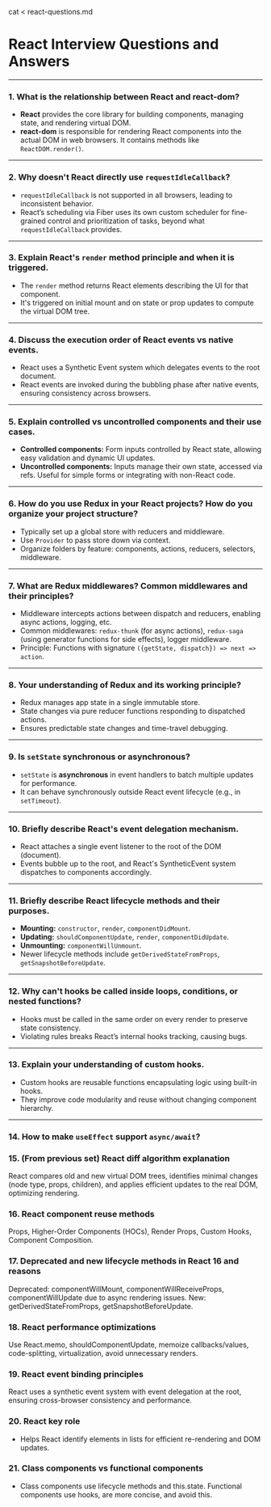 cat <<EOF > react-questions.md
# React Interview Questions and Answers

---

### 1. What is the relationship between React and react-dom?  
- **React** provides the core library for building components, managing state, and rendering virtual DOM.  
- **react-dom** is responsible for rendering React components into the actual DOM in web browsers. It contains methods like `ReactDOM.render()`.

---

### 2. Why doesn't React directly use `requestIdleCallback`?  
- `requestIdleCallback` is not supported in all browsers, leading to inconsistent behavior.  
- React’s scheduling via Fiber uses its own custom scheduler for fine-grained control and prioritization of tasks, beyond what `requestIdleCallback` provides.

---

### 3. Explain React's `render` method principle and when it is triggered.  
- The `render` method returns React elements describing the UI for that component.  
- It's triggered on initial mount and on state or prop updates to compute the virtual DOM tree.

---

### 4. Discuss the execution order of React events vs native events.  
- React uses a Synthetic Event system which delegates events to the root document.  
- React events are invoked during the bubbling phase after native events, ensuring consistency across browsers.

---

### 5. Explain controlled vs uncontrolled components and their use cases.  
- **Controlled components:** Form inputs controlled by React state, allowing easy validation and dynamic UI updates.  
- **Uncontrolled components:** Inputs manage their own state, accessed via refs. Useful for simple forms or integrating with non-React code.

---

### 6. How do you use Redux in your React projects? How do you organize your project structure?  
- Typically set up a global store with reducers and middleware.  
- Use `Provider` to pass store down via context.  
- Organize folders by feature: components, actions, reducers, selectors, middleware.

---

### 7. What are Redux middlewares? Common middlewares and their principles?  
- Middleware intercepts actions between dispatch and reducers, enabling async actions, logging, etc.  
- Common middlewares: `redux-thunk` (for async actions), `redux-saga` (using generator functions for side effects), logger middleware.  
- Principle: Functions with signature `({getState, dispatch}) => next => action`.

---

### 8. Your understanding of Redux and its working principle?  
- Redux manages app state in a single immutable store.  
- State changes via pure reducer functions responding to dispatched actions.  
- Ensures predictable state changes and time-travel debugging.

---

### 9. Is `setState` synchronous or asynchronous?  
- `setState` is **asynchronous** in event handlers to batch multiple updates for performance.  
- It can behave synchronously outside React event lifecycle (e.g., in `setTimeout`).

---

### 10. Briefly describe React's event delegation mechanism.  
- React attaches a single event listener to the root of the DOM (document).  
- Events bubble up to the root, and React's SyntheticEvent system dispatches to components accordingly.

---

### 11. Briefly describe React lifecycle methods and their purposes.  
- **Mounting:** `constructor`, `render`, `componentDidMount`.  
- **Updating:** `shouldComponentUpdate`, `render`, `componentDidUpdate`.  
- **Unmounting:** `componentWillUnmount`.  
- Newer lifecycle methods include `getDerivedStateFromProps`, `getSnapshotBeforeUpdate`.

---

### 12. Why can't hooks be called inside loops, conditions, or nested functions?  
- Hooks must be called in the same order on every render to preserve state consistency.  
- Violating rules breaks React’s internal hooks tracking, causing bugs.

---

### 13. Explain your understanding of custom hooks.  
- Custom hooks are reusable functions encapsulating logic using built-in hooks.  
- They improve code modularity and reuse without changing component hierarchy.

---

### 14. How to make `useEffect` support `async/await`?  


### 15. (From previous set) React diff algorithm explanation
React compares old and new virtual DOM trees, identifies minimal changes (node type, props, children), and applies efficient updates to the real DOM, optimizing rendering.

### 16. React component reuse methods
Props, Higher-Order Components (HOCs), Render Props, Custom Hooks, Component Composition.

### 17. Deprecated and new lifecycle methods in React 16 and reasons
Deprecated: componentWillMount, componentWillReceiveProps, componentWillUpdate due to async rendering issues.
New: getDerivedStateFromProps, getSnapshotBeforeUpdate.

### 18. React performance optimizations
Use React.memo, shouldComponentUpdate, memoize callbacks/values, code-splitting, virtualization, avoid unnecessary renders.

### 19. React event binding principles
React uses a synthetic event system with event delegation at the root, ensuring cross-browser consistency and performance.

### 20. React key role
- Helps React identify elements in lists for efficient re-rendering and DOM updates.

### 21. Class components vs functional components
- Class components use lifecycle methods and this.state. Functional components use hooks, are more concise, and avoid this.

